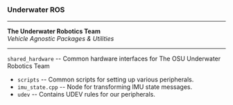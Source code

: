 ### Underwater ROS

---

__The Underwater Robotics Team__  
_Vehicle Agnostic Packages & Utilities_

---

`shared_hardware` -- Common hardware interfaces for The OSU Underwater Robotics Team
- `scripts` -- Common scripts for setting up various peripherals.
- `imu_state.cpp` -- Node for transforming IMU state messages.
- `udev` -- Contains UDEV rules for our peripherals.
